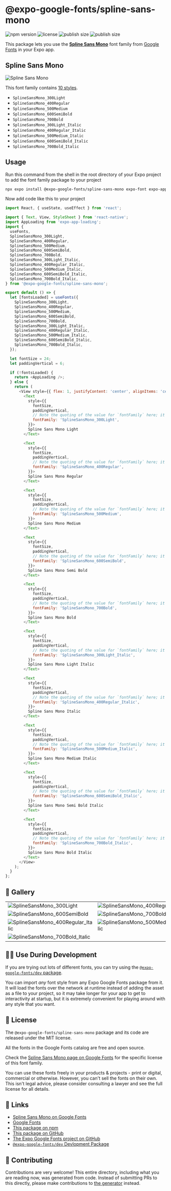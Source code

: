 # @expo-google-fonts/spline-sans-mono

![npm version](https://flat.badgen.net/npm/v/@expo-google-fonts/spline-sans-mono)
![license](https://flat.badgen.net/github/license/expo/google-fonts)
![publish size](https://flat.badgen.net/packagephobia/install/@expo-google-fonts/spline-sans-mono)
![publish size](https://flat.badgen.net/packagephobia/publish/@expo-google-fonts/spline-sans-mono)

This package lets you use the [**Spline Sans Mono**](https://fonts.google.com/specimen/Spline+Sans+Mono) font family from [Google Fonts](https://fonts.google.com/) in your Expo app.

## Spline Sans Mono

![Spline Sans Mono](./font-family.png)

This font family contains [10 styles](#-gallery).

- `SplineSansMono_300Light`
- `SplineSansMono_400Regular`
- `SplineSansMono_500Medium`
- `SplineSansMono_600SemiBold`
- `SplineSansMono_700Bold`
- `SplineSansMono_300Light_Italic`
- `SplineSansMono_400Regular_Italic`
- `SplineSansMono_500Medium_Italic`
- `SplineSansMono_600SemiBold_Italic`
- `SplineSansMono_700Bold_Italic`

## Usage

Run this command from the shell in the root directory of your Expo project to add the font family package to your project
```sh
npx expo install @expo-google-fonts/spline-sans-mono expo-font expo-app-loading
```

Now add code like this to your project
```js
import React, { useState, useEffect } from 'react';

import { Text, View, StyleSheet } from 'react-native';
import AppLoading from 'expo-app-loading';
import {
  useFonts,
  SplineSansMono_300Light,
  SplineSansMono_400Regular,
  SplineSansMono_500Medium,
  SplineSansMono_600SemiBold,
  SplineSansMono_700Bold,
  SplineSansMono_300Light_Italic,
  SplineSansMono_400Regular_Italic,
  SplineSansMono_500Medium_Italic,
  SplineSansMono_600SemiBold_Italic,
  SplineSansMono_700Bold_Italic,
} from '@expo-google-fonts/spline-sans-mono';

export default () => {
  let [fontsLoaded] = useFonts({
    SplineSansMono_300Light,
    SplineSansMono_400Regular,
    SplineSansMono_500Medium,
    SplineSansMono_600SemiBold,
    SplineSansMono_700Bold,
    SplineSansMono_300Light_Italic,
    SplineSansMono_400Regular_Italic,
    SplineSansMono_500Medium_Italic,
    SplineSansMono_600SemiBold_Italic,
    SplineSansMono_700Bold_Italic,
  });

  let fontSize = 24;
  let paddingVertical = 6;

  if (!fontsLoaded) {
    return <AppLoading />;
  } else {
    return (
      <View style={{ flex: 1, justifyContent: 'center', alignItems: 'center' }}>
        <Text
          style={{
            fontSize,
            paddingVertical,
            // Note the quoting of the value for `fontFamily` here; it expects a string!
            fontFamily: 'SplineSansMono_300Light',
          }}>
          Spline Sans Mono Light
        </Text>

        <Text
          style={{
            fontSize,
            paddingVertical,
            // Note the quoting of the value for `fontFamily` here; it expects a string!
            fontFamily: 'SplineSansMono_400Regular',
          }}>
          Spline Sans Mono Regular
        </Text>

        <Text
          style={{
            fontSize,
            paddingVertical,
            // Note the quoting of the value for `fontFamily` here; it expects a string!
            fontFamily: 'SplineSansMono_500Medium',
          }}>
          Spline Sans Mono Medium
        </Text>

        <Text
          style={{
            fontSize,
            paddingVertical,
            // Note the quoting of the value for `fontFamily` here; it expects a string!
            fontFamily: 'SplineSansMono_600SemiBold',
          }}>
          Spline Sans Mono Semi Bold
        </Text>

        <Text
          style={{
            fontSize,
            paddingVertical,
            // Note the quoting of the value for `fontFamily` here; it expects a string!
            fontFamily: 'SplineSansMono_700Bold',
          }}>
          Spline Sans Mono Bold
        </Text>

        <Text
          style={{
            fontSize,
            paddingVertical,
            // Note the quoting of the value for `fontFamily` here; it expects a string!
            fontFamily: 'SplineSansMono_300Light_Italic',
          }}>
          Spline Sans Mono Light Italic
        </Text>

        <Text
          style={{
            fontSize,
            paddingVertical,
            // Note the quoting of the value for `fontFamily` here; it expects a string!
            fontFamily: 'SplineSansMono_400Regular_Italic',
          }}>
          Spline Sans Mono Italic
        </Text>

        <Text
          style={{
            fontSize,
            paddingVertical,
            // Note the quoting of the value for `fontFamily` here; it expects a string!
            fontFamily: 'SplineSansMono_500Medium_Italic',
          }}>
          Spline Sans Mono Medium Italic
        </Text>

        <Text
          style={{
            fontSize,
            paddingVertical,
            // Note the quoting of the value for `fontFamily` here; it expects a string!
            fontFamily: 'SplineSansMono_600SemiBold_Italic',
          }}>
          Spline Sans Mono Semi Bold Italic
        </Text>

        <Text
          style={{
            fontSize,
            paddingVertical,
            // Note the quoting of the value for `fontFamily` here; it expects a string!
            fontFamily: 'SplineSansMono_700Bold_Italic',
          }}>
          Spline Sans Mono Bold Italic
        </Text>
      </View>
    );
  }
};

```

## 🔡 Gallery


||||
|-|-|-|
|![SplineSansMono_300Light](./SplineSansMono_300Light.ttf.png)|![SplineSansMono_400Regular](./SplineSansMono_400Regular.ttf.png)|![SplineSansMono_500Medium](./SplineSansMono_500Medium.ttf.png)||
|![SplineSansMono_600SemiBold](./SplineSansMono_600SemiBold.ttf.png)|![SplineSansMono_700Bold](./SplineSansMono_700Bold.ttf.png)|![SplineSansMono_300Light_Italic](./SplineSansMono_300Light_Italic.ttf.png)||
|![SplineSansMono_400Regular_Italic](./SplineSansMono_400Regular_Italic.ttf.png)|![SplineSansMono_500Medium_Italic](./SplineSansMono_500Medium_Italic.ttf.png)|![SplineSansMono_600SemiBold_Italic](./SplineSansMono_600SemiBold_Italic.ttf.png)||
|![SplineSansMono_700Bold_Italic](./SplineSansMono_700Bold_Italic.ttf.png)||||


## 👩‍💻 Use During Development

If you are trying out lots of different fonts, you can try using the [`@expo-google-fonts/dev` package](https://github.com/expo/google-fonts/tree/master/font-packages/dev#readme).

You can import *any* font style from any Expo Google Fonts package from it. It will load the fonts
over the network at runtime instead of adding the asset as a file to your project, so it may take longer
for your app to get to interactivity at startup, but it is extremely convenient
for playing around with any style that you want.

## 📖 License

The `@expo-google-fonts/spline-sans-mono` package and its code are released under the MIT license.

All the fonts in the Google Fonts catalog are free and open source.

Check the [Spline Sans Mono page on Google Fonts](https://fonts.google.com/specimen/Spline+Sans+Mono) for the specific license of this font family.

You can use these fonts freely in your products & projects - print or digital, commercial or otherwise. However, you can't sell the fonts on their own. This isn't legal advice, please consider consulting a lawyer and see the full license for all details.

## 🔗 Links

- [Spline Sans Mono on Google Fonts](https://fonts.google.com/specimen/Spline+Sans+Mono)
- [Google Fonts](https://fonts.google.com/)
- [This package on npm](https://www.npmjs.com/package/@expo-google-fonts/spline-sans-mono)
- [This package on GitHub](https://github.com/expo/google-fonts/tree/master/font-packages/spline-sans-mono)
- [The Expo Google Fonts project on GitHub](https://github.com/expo/google-fonts)
- [`@expo-google-fonts/dev` Devlopment Package](https://github.com/expo/google-fonts/tree/master/font-packages/dev)

## 🤝 Contributing

Contributions are very welcome! This entire directory, including what you are reading now, was generated from code. Instead of submitting PRs to this directly, please make contributions to [the generator](https://github.com/expo/google-fonts/tree/master/packages/generator) instead.
